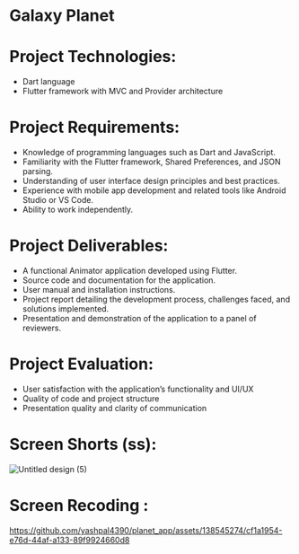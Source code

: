 # Galaxy Planet
# Project Technologies:
- Dart language
- Flutter framework with MVC and Provider architecture

# Project Requirements:
- Knowledge of programming languages such as Dart and JavaScript.
- Familiarity with the Flutter framework, Shared Preferences, and JSON parsing.
- Understanding of user interface design principles and best practices.
- Experience with mobile app development and related tools like Android Studio or VS Code.
- Ability to work independently.
# Project Deliverables:
- A functional Animator application developed using Flutter.
- Source code and documentation for the application.
- User manual and installation instructions.
- Project report detailing the development process, challenges faced, and solutions implemented.
- Presentation and demonstration of the application to a panel of reviewers.

# Project Evaluation:
- User satisfaction with the application’s functionality and UI/UX
- Quality of code and project structure
- Presentation quality and clarity of communication
# Screen Shorts (ss):
![Untitled design (5)](https://github.com/yashpal4390/planet_app/assets/138545274/bb412c26-5db0-4a34-ac21-d8dd95a9885e)
# Screen Recoding :


https://github.com/yashpal4390/planet_app/assets/138545274/cf1a1954-e76d-44af-a133-89f9924660d8

